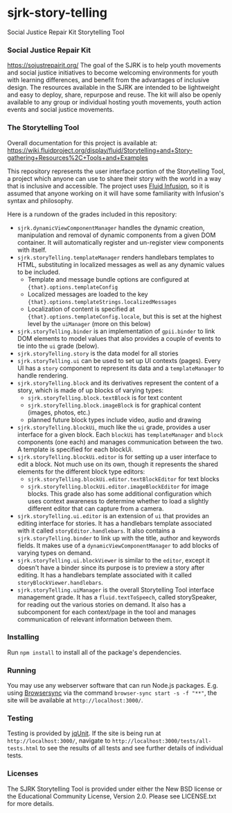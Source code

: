 # sjrk-story-telling
Social Justice Repair Kit Storytelling Tool

### Social Justice Repair Kit
https://sojustrepairit.org/
The goal of the SJRK is to help youth movements and social justice initiatives to become welcoming environments for youth with learning differences, and benefit from the advantages of inclusive design. The resources available in the SJRK are intended to be lightweight and easy to deploy, share, repurpose and reuse. The kit will also be openly available to any group or individual hosting youth movements, youth action events and social justice movements.

### The Storytelling Tool
Overall documentation for this project is available at:
https://wiki.fluidproject.org/display/fluid/Storytelling+and+Story-gathering+Resources%2C+Tools+and+Examples

This repository represents the user interface portion of the Storytelling Tool, a project which anyone can use to share their story with the world in a way that is inclusive and accessible. The project uses [Fluid Infusion](https://fluidproject.org/infusion.html), so it is assumed that anyone working on it will have some familiarity with Infusion's syntax and philosophy.

Here is a rundown of the grades included in this repository:
- `sjrk.dynamicViewComponentManager` handles the dynamic creation, manipulation and removal of dynamic components from a given DOM container. It will automatically register and un-register view components with itself.
- `sjrk.storyTelling.templateManager` renders handlebars templates to HTML, substituting in localized messages as well as any dynamic values to be included.
  - Template and message bundle options are configured at `{that}.options.templateConfig`
  - Localized messages are loaded to the key `{that}.options.templateStrings.localizedMessages`
  - Localization of content is specified at `{that}.options.templateConfig.locale`, but this is set at the highest level by the `uiManager` (more on this below)
- `sjrk.storyTelling.binder` is an implementation of `gpii.binder` to link DOM elements to model values that also provides a couple of events to tie into the `ui` grade (below).
- `sjrk.storyTelling.story` is the data model for all stories
- `sjrk.storyTelling.ui` can be used to set up UI contexts (pages). Every UI has a `story` component to represent its data and a `templateManager` to handle rendering.
- `sjrk.storyTelling.block` and its derivatives represent the content of a story, which is made of up blocks of varying types:
    - `sjrk.storyTelling.block.textBlock` is for text content
    - `sjrk.storyTelling.block.imageBlock` is for graphical content (images, photos, etc.)
    - planned future block types include video, audio and drawing
- `sjrk.storyTelling.blockUi`, much like the `ui` grade, provides a user interface for a given block. Each `blockUi` has `templateManager` and `block` components (one each) and manages communication between the two. A template is specified for each blockUi.
- `sjrk.storyTelling.blockUi.editor` is for setting up a user interface to edit a block. Not much use on its own, though it represents the shared elements for the different block type editors:
    - `sjrk.storyTelling.blockUi.editor.textBlockEditor` for text blocks
    - `sjrk.storyTelling.blockUi.editor.imageBlockEditor` for image blocks. This grade also has some additional configuration which uses context awareness to determine whether to load a slightly different editor that can capture from a camera.
- `sjrk.storyTelling.ui.editor` is an extension of `ui` that provides an editing interface for stories. It has a handlebars template associated with it called `storyEditor.handlebars`. It also contains a `sjrk.storyTelling.binder` to link up with the title, author and keywords fields. It makes use of a `dynamicViewComponentManager` to add blocks of varying types on demand.
- `sjrk.storyTelling.ui.blockViewer` is similar to the `editor`, except it doesn't have a binder since its purpose is to preview a story after editing. It has a handlebars template associated with it called `storyBlockViewer.handlebars`.
- `sjrk.storyTelling.uiManager` is the overall Storytelling Tool interface management grade. It has a `fluid.textToSpeech`, called storySpeaker, for reading out the various stories on demand. It also has a subcomponent for each context/page in the tool and manages communication of relevant information between them.

### Installing
Run `npm install` to install all of the package's dependencies.

### Running
You may use any webserver software that can run Node.js packages. E.g. using [Browsersync](https://www.browsersync.io/) via the command `browser-sync start -s -f "**"`, the site will be available at `http://localhost:3000/`.

### Testing
Testing is provided by [jqUnit](https://docs.fluidproject.org/infusion/development/jqUnit.html). If the site is being run at `http://localhost:3000/`, navigate to `http://localhost:3000/tests/all-tests.html` to see the results of all tests and see further details of individual tests.

### Licenses
The SJRK Storytelling Tool is provided under either the New BSD license or the Educational Community License, Version 2.0. Please see LICENSE.txt for more details.
